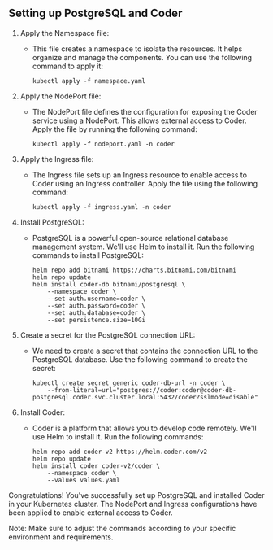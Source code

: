 ## Setting up PostgreSQL and Coder

1. Apply the Namespace file:
   - This file creates a namespace to isolate the resources. It helps organize and manage the components. You can use the following command to apply it:
     ```shell
     kubectl apply -f namespace.yaml
     ```

2. Apply the NodePort file:
   - The NodePort file defines the configuration for exposing the Coder service using a NodePort. This allows external access to Coder. Apply the file by running the following command:
     ```shell
     kubectl apply -f nodeport.yaml -n coder
     ```

3. Apply the Ingress file:
   - The Ingress file sets up an Ingress resource to enable access to Coder using an Ingress controller. Apply the file using the following command:
     ```shell
     kubectl apply -f ingress.yaml -n coder
     ```

4. Install PostgreSQL:
   - PostgreSQL is a powerful open-source relational database management system. We'll use Helm to install it. Run the following commands to install PostgreSQL:
     ```shell
     helm repo add bitnami https://charts.bitnami.com/bitnami
     helm repo update
     helm install coder-db bitnami/postgresql \
         --namespace coder \
         --set auth.username=coder \
         --set auth.password=coder \
         --set auth.database=coder \
         --set persistence.size=10Gi
     ```

5. Create a secret for the PostgreSQL connection URL:
   - We need to create a secret that contains the connection URL to the PostgreSQL database. Use the following command to create the secret:
     ```shell
     kubectl create secret generic coder-db-url -n coder \
         --from-literal=url="postgres://coder:coder@coder-db-postgresql.coder.svc.cluster.local:5432/coder?sslmode=disable"
     ```

6. Install Coder:
   - Coder is a platform that allows you to develop code remotely. We'll use Helm to install it. Run the following commands:
     ```shell
     helm repo add coder-v2 https://helm.coder.com/v2
     helm repo update
     helm install coder coder-v2/coder \
         --namespace coder \
         --values values.yaml
     ```

Congratulations! You've successfully set up PostgreSQL and installed Coder in your Kubernetes cluster. The NodePort and Ingress configurations have been applied to enable external access to Coder.

Note: Make sure to adjust the commands according to your specific environment and requirements.
